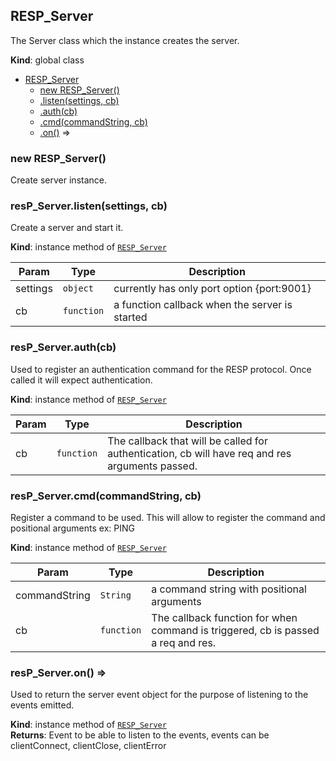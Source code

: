 <a name="RESP_Server"></a>

## RESP\_Server
The Server class which the instance creates the server.

**Kind**: global class  

* [RESP_Server](#RESP_Server)
    * [new RESP_Server()](#new_RESP_Server_new)
    * [.listen(settings, cb)](#RESP_Server+listen)
    * [.auth(cb)](#RESP_Server+auth)
    * [.cmd(commandString, cb)](#RESP_Server+cmd)
    * [.on()](#RESP_Server+on) ⇒

<a name="new_RESP_Server_new"></a>

### new RESP\_Server()
Create server instance.

<a name="RESP_Server+listen"></a>

### resP_Server.listen(settings, cb)
Create a server and start it.

**Kind**: instance method of [<code>RESP\_Server</code>](#RESP_Server)  

| Param | Type | Description |
| --- | --- | --- |
| settings | <code>object</code> | currently has only port option {port:9001} |
| cb | <code>function</code> | a function callback when the server is started |

<a name="RESP_Server+auth"></a>

### resP_Server.auth(cb)
Used to register an authentication command for the RESP protocol. Once called it will expect authentication.

**Kind**: instance method of [<code>RESP\_Server</code>](#RESP_Server)  

| Param | Type | Description |
| --- | --- | --- |
| cb | <code>function</code> | The callback that will be called for authentication, cb will have req and res arguments passed. |

<a name="RESP_Server+cmd"></a>

### resP_Server.cmd(commandString, cb)
Register a command to be used. This will allow to register the command and positional arguments 
ex: PING <message>

**Kind**: instance method of [<code>RESP\_Server</code>](#RESP_Server)  

| Param | Type | Description |
| --- | --- | --- |
| commandString | <code>String</code> | a command string with positional arguments |
| cb | <code>function</code> | The callback function for when command is triggered, cb is passed a req and res. |

<a name="RESP_Server+on"></a>

### resP_Server.on() ⇒
Used to return the server event object for the purpose of listening to the events emitted.

**Kind**: instance method of [<code>RESP\_Server</code>](#RESP_Server)  
**Returns**: Event to be able to listen to the events, events can be clientConnect, clientClose, clientError  
